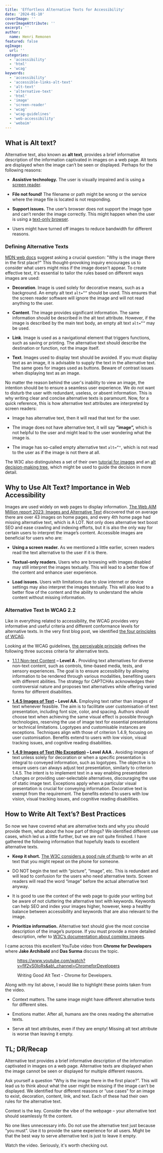```yaml
---
title: 'Effortless Alternative Texts for Accessibility'
date: '2024-01-10'
coverImage: ''
coverImageAttribute: ''
excerpt: ''
author:
  name: Henri Remonen
featured: false
ogImage:
  url: ''
categories:
  - 'accessibility'
  - 'html'
  - 'wcag'
keywords:
  - 'accessibility'
  - 'accessible-links-alt-text'
  - 'alt-text'
  - 'alternative-text'
  - 'html'
  - 'image'
  - 'screen-reader'
  - 'wcag'
  - 'wcag-guidelines'
  - 'web-accessibility'
  - 'webaim'
---
```


## **What is Alt text?**

Alternative text, also known as **alt text**, provides a brief informative description of the information captivated in images on a web page. Alt texts are displayed when the image can’t be seen or displayed. Perhaps for the following reasons:

- **Assistive technology.** The user is visually impaired and is using a [screen reader](https://en.wikipedia.org/wiki/Screen_reader).

- **File not found!** The filename or path might be wrong or the service where the image file is located is not responding.

- **Support issues.** The user’s browser does not support the image type and can’t render the image correctly. This might happen when the user is using a [text-only browser](https://en.wikipedia.org/wiki/Text-based_web_browser).

- Users might have turned off images to reduce bandwidth for different reasons.

### **Defining Alternative Texts**

[MDN web docs](https://developer.mozilla.org/en-US/docs/Learn/HTML/Multimedia_and_embedding/Images_in_HTML#alternative_text) suggest asking a crucial question: "Why is the image there in the first place?" This thought-provoking inquiry encourages us to consider what users might miss if the image doesn't appear. To create effective text, it's essential to tailor the rules based on different ways images are used:

- **Decoration**. Image is used solely for decorative means, such as a background. An empty alt text `alt=””` should be used. This ensures that the screen reader software will ignore the image and will not read anything to the user.

- **Content**. The image provides significant information. The same information should be described in the alt text attribute. However, if the image is described by the main text body, an empty alt text `alt=””` may be used.

- **Link**. Image is used as a navigational element that triggers functions, such as saving or printing. The alternative text should describe the destination or function, not the image itself.

- **Text**. Images used to display text should be avoided. If you must display text as an image, it is advisable to supply the text in the alternative text. The same goes for images used as buttons. Beware of contrast issues when displaying text as an image.

No matter the reason behind the user's inability to view an image, the intention should be to ensure a seamless user experience. We do not want to disturb the user with redundant, useless, or absent information. This is why writing clear and concise alternative texts is paramount. Now, for a quick reference, this is how alternative text attributes are interpreted by screen readers:

- Image has alternative text, then it will read that text for the user.

- The image does not have alternative text, it will say **”image”,** which is not helpful to the user and might lead to the user wondering what the image is.

- The image has so-called empty alternative text `alt=”"`, which is not read to the user as if the image is not there at all.

The W3C also distinguishes a set of their own [tutorial for images](https://www.w3.org/WAI/tutorials/images/) and an [alt decision-making tree](https://www.w3.org/WAI/tutorials/images/decision-tree/), which might be used to guide the decision in more detail.

## **Why to Use Alt Text? Importance in Web Accessibility**

Images are used widely on web pages to display information. [The Web AIM Million report 2023: Images and Alternative Text](https://webaim.org/projects/million/#alttext) discovered that on average there are over 43 images on home pages, and every 4th home page had missing alternative text, which is A LOT. Not only does alternative text boost SEO and ease crawling and indexing efforts, but it is also the only way for certain users to interpret the image’s content. Accessible images are beneficial for users who are:

- **Using a screen reader.** As we mentioned a little earlier, screen readers read the text alternative to the user if it is there.

- **Textual-only readers.** Users who are browsing with images disabled may still interpret the images textually. This will lead to a better flow of the content and enhance user experience.

- **Load issues.** Users with limitations due to slow internet or device settings may also interpret the images textually. This will also lead to a better flow of the content and the ability to understand the whole content without missing information.

### **Alternative Text In WCAG 2.2**

Like in everything related to accessibility, the WCAG provides very informative and useful criteria and different conformance levels for alternative texts. In the very first blog post, we identified [the four principles of WCAG](https://www.incluvate.com/blog/quick-guide-to-digital-accessibility/#identifying-accessible-digital-services-a-dive-into-wcag-compliance).

Looking at the WCAG guidelines, [the perceivable principle](https://www.w3.org/WAI/WCAG22/quickref/#principle1) defines the following three success criteria for alternative texts.

- [1.1.1 Non-text Content](https://www.w3.org/WAI/WCAG22/quickref/?showtechniques=111%2C212%2C241%2C242%2C145#non-text-content) **– Level A .** Providing text alternatives for diverse non-text content, such as controls, time-based media, tests, and sensory experiences. The goal is to ensure accessibility by allowing information to be rendered through various modalities, benefiting users with different abilities. The strategy for CAPTCHAs acknowledges their controversial nature and proposes text alternatives while offering varied forms for different disabilities.

- **[1.4.5 Images of Text](https://www.w3.org/WAI/WCAG22/quickref/?showtechniques=111%2C212%2C241%2C242%2C145#images-of-text) – Level AA.** Employing text rather than images of text whenever feasible. The aim is to facilitate user customisation of text presentation, including font size, color, and spacing. Authors should choose text when achieving the same visual effect is possible through technologies, reserving the use of image text for essential presentations or technical limitations. Logotypes and customisable instances are exceptions. Techniques align with those of criterion 1.4.9, focusing on user customisation. Benefits extend to users with low vision, visual tracking issues, and cognitive reading disabilities.

- **[1.4.9 Images of Text (No Exception)](https://www.w3.org/WAI/WCAG22/quickref/?showtechniques=111%2C212%2C241%2C242%2C145#images-of-text-no-exception) – Level AAA .** Avoiding images of text unless solely for decoration or when a specific presentation is integral to conveyed information, such as logotypes. The objective is to ensure users can always adjust text presentation, similarly to criterion 1.4.5. The intent is to implement text in a way enabling presentation changes or providing user-selectable alternatives, discouraging the use of static image text. Exceptions apply when a particular visual presentation is crucial for conveying information. Decorative text is exempt from the requirement. The benefits extend to users with low vision, visual tracking issues, and cognitive reading disabilities.

## **How to Write Alt Text’s? Best Practices**

So now we have covered what are alternative texts and why you should provide them, what about the how part of things? We identified different use cases, which led us a little further, but we are not quite finished. I have gathered the following information that hopefully leads to excellent alternative texts.

- **Keep it short.** [The W3C considers a good rule of thumb](https://www.w3.org/WAI/tutorials/images/tips/) to write an alt text that you might repeat on the phone for someone.

- DO NOT begin the text with “picture”, “image”, etc. This is redundant and will lead to confusion for the users who need alternative texts. Screen readers will read the word “image” before the actual alternative text anyway.

- It is good to use the context of the web page to guide your writing but be aware of not cluttering the alternative text with keywords. Keywords can help SEO and index your images higher, however, keep a healthy balance between accessibility and keywords that are also relevant to the image.

- **Prioritize information.** Alternative text should give the most concise description of the image’s purpose. If you must provide a more detailed description, refer to [W3C’s documentation about complex images](https://www.w3.org/WAI/tutorials/images/complex/).

I came across this excellent YouTube video from **Chrome for Developers** where **Jake Archibald** and **Das Surma** discuss the topic.

<figure>

https://www.youtube.com/watch?v=flf2vS0IoRs&ab\_channel=ChromeforDevelopers

<figcaption>

Writing Good Alt Text - Chrome for Developers.

</figcaption>

</figure>

Along with my list above, I would like to highlight these points taken from the video.

- Context matters. The same image might have different alternative texts for different sites.

- Emotions matter. After all, humans are the ones reading the alternative texts.

- Serve alt text attributes, even if they are empty! Missing alt text attribute is worse than leaving it empty.

## **TL; DR/Recap**

Alternative text provides a brief informative description of the information captivated in images on a web page. Alternative texts are displayed when the image cannot be seen or displayed for multiple different reasons.

Ask yourself a question “Why is the image there in the first place?”. This will lead us to think about what the user might be missing if the image can’t be displayed. We identified four different reasons or “use cases” for an image to exist, decoration, content, link, and text. Each of these had their own rules for the alternative text.

Context is the key. Consider the vibe of the webpage – your alternative text should seamlessly fit the content.

No one likes unnecessary info. Do not use the alternative text just because “you must”. Use it to provide the same experience for all users. Might be that the best way to serve alternative text is just to leave it empty.

Watch the video. Seriously, it's worth checking out.
